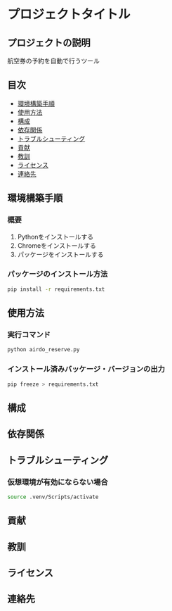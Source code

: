 # プロジェクトタイトル

## プロジェクトの説明
航空券の予約を自動で行うツール

## 目次
 - [環境構築手順](#環境構築手順)
 - [使用方法](#使用方法)
 - [構成](#構成)
 - [依存関係](#依存関係)
 - [トラブルシューティング](#トラブルシューティング)
 - [貢献](#貢献)
 - [教訓](#教訓)
 - [ライセンス](#ライセンス)
 - [連絡先](#連絡先)

## 環境構築手順
### 概要
1. Pythonをインストールする
1. Chromeをインストールする
1. パッケージをインストールする

### パッケージのインストール方法
``` bash
pip install -r requirements.txt
```

## 使用方法
### 実行コマンド
``` bash
python airdo_reserve.py
```
### インストール済みバッケージ・バージョンの出力
``` bash
pip freeze > requirements.txt
```

## 構成

## 依存関係

## トラブルシューティング
### 仮想環境が有効にならない場合
``` bash
source .venv/Scripts/activate
```

## 貢献

## 教訓

## ライセンス

## 連絡先